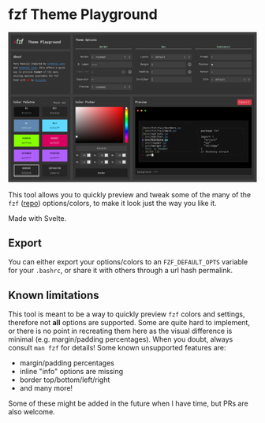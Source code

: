 # fzf Theme Playground

![Front page of fzf Theme Playground](./screenshot.png)

This tool allows you to quickly preview and tweak some of the many of the `fzf` ([repo](https://github.com/junegunn/fzf)) options/colors,
to make it look just the way you like it.

Made with Svelte.

## Export

You can either export your options/colors to an `FZF_DEFAULT_OPTS` variable for your `.bashrc`, or
share it with others through a url hash permalink.

## Known limitations

This tool is meant to be a way to quickly preview `fzf` colors and settings, therefore
not **all** options are supported. Some are quite hard to implement, or there is no point in recreating
them here as the visual difference is minimal (e.g. margin/padding percentages). When you doubt, always consult `man fzf` for details! Some known unsupported features are:

- margin/padding percentages
- inline "info" options are missing
- border top/bottom/left/right
- and many more!

Some of these might be added in the future when I have time, but PRs are also welcome.
